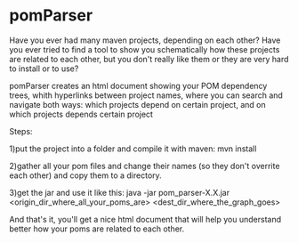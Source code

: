 pomParser
=========

Have you ever had many maven projects, depending on each other?
Have you ever tried to find a tool to show you schematically how these projects are related to each other,
but you don't really like them or they are very hard to install or to use?

pomParser creates an html document showing your POM dependency trees, whith hyperlinks between project names,
where you can search and navigate both ways: 
which projects depend on certain project, and on which projects depends certain project

Steps:

1)put the project into a folder and compile it with maven:
mvn install

2)gather all your pom files and change their names (so they don't overrite each other) and copy them to a directory.

3)get the jar and use it like this:
java -jar pom_parser-X.X.jar <origin_dir_where_all_your_poms_are> <dest_dir_where_the_graph_goes>

And that's it, you'll get a nice html document that will help you understand better how your poms are related to each other.

